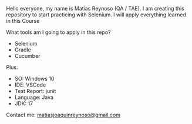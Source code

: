 Hello everyone, my name is Matias Reynoso (QA / TAE). I am creating this repository to start practicing with Selenium. I will apply everything learned in this Course

What tools am I going to apply in this repo?

- Selenium
- Gradle
- Cucumber

Plus:

- SO: Windows 10
- IDE: VSCode
- Test Report: junit
- Language: Java
- JDK: 17

Contact me: matiasjoaquinreynoso@gmail.com
